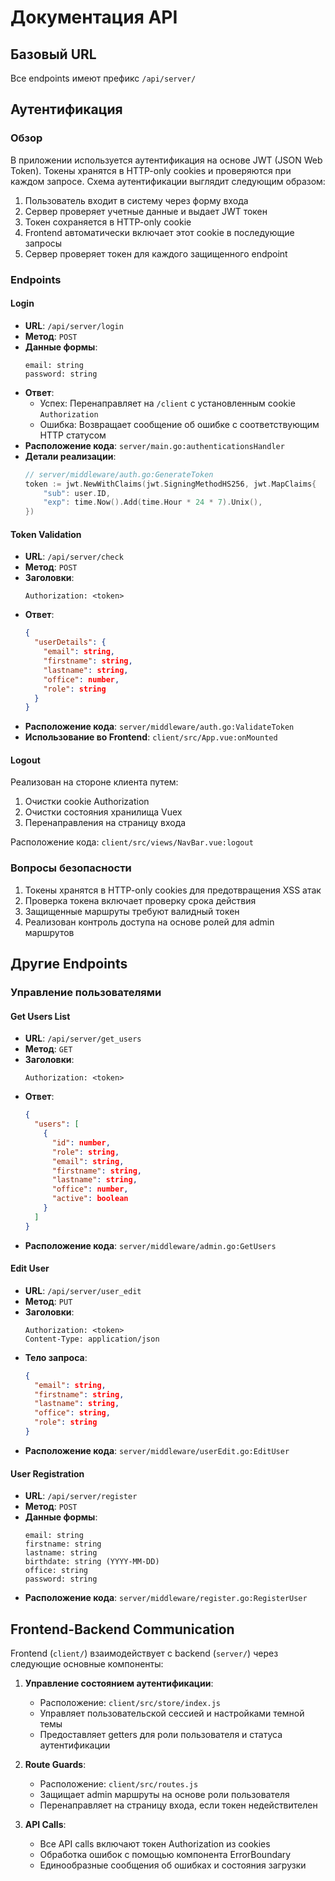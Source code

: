 # Документация API

## Базовый URL
Все endpoints имеют префикс `/api/server/`

## Аутентификация

### Обзор
В приложении используется аутентификация на основе JWT (JSON Web Token). Токены хранятся в HTTP-only cookies и проверяются при каждом запросе. Схема аутентификации выглядит следующим образом:

1. Пользователь входит в систему через форму входа
2. Сервер проверяет учетные данные и выдает JWT токен
3. Токен сохраняется в HTTP-only cookie
4. Frontend автоматически включает этот cookie в последующие запросы
5. Сервер проверяет токен для каждого защищенного endpoint

### Endpoints

#### Login
- **URL**: `/api/server/login`
- **Метод**: `POST`
- **Данные формы**:
  ```
  email: string
  password: string
  ```
- **Ответ**:
  - Успех: Перенаправляет на `/client` с установленным cookie `Authorization`
  - Ошибка: Возвращает сообщение об ошибке с соответствующим HTTP статусом
- **Расположение кода**: `server/main.go:authenticationsHandler`
- **Детали реализации**:
  ```go
  // server/middleware/auth.go:GenerateToken
  token := jwt.NewWithClaims(jwt.SigningMethodHS256, jwt.MapClaims{
      "sub": user.ID,
      "exp": time.Now().Add(time.Hour * 24 * 7).Unix(),
  })
  ```

#### Token Validation
- **URL**: `/api/server/check`
- **Метод**: `POST`
- **Заголовки**:
  ```
  Authorization: <token>
  ```
- **Ответ**:
  ```json
  {
    "userDetails": {
      "email": string,
      "firstname": string,
      "lastname": string,
      "office": number,
      "role": string
    }
  }
  ```
- **Расположение кода**: `server/middleware/auth.go:ValidateToken`
- **Использование во Frontend**: `client/src/App.vue:onMounted`

#### Logout
Реализован на стороне клиента путем:
1. Очистки cookie Authorization
2. Очистки состояния хранилища Vuex
3. Перенаправления на страницу входа

Расположение кода: `client/src/views/NavBar.vue:logout`

### Вопросы безопасности
1. Токены хранятся в HTTP-only cookies для предотвращения XSS атак
2. Проверка токена включает проверку срока действия
3. Защищенные маршруты требуют валидный токен
4. Реализован контроль доступа на основе ролей для admin маршрутов

## Другие Endpoints

### Управление пользователями

#### Get Users List
- **URL**: `/api/server/get_users`
- **Метод**: `GET`
- **Заголовки**: 
  ```
  Authorization: <token>
  ```
- **Ответ**:
  ```json
  {
    "users": [
      {
        "id": number,
        "role": string,
        "email": string,
        "firstname": string,
        "lastname": string,
        "office": number,
        "active": boolean
      }
    ]
  }
  ```
- **Расположение кода**: `server/middleware/admin.go:GetUsers`

#### Edit User
- **URL**: `/api/server/user_edit`
- **Метод**: `PUT`
- **Заголовки**:
  ```
  Authorization: <token>
  Content-Type: application/json
  ```
- **Тело запроса**:
  ```json
  {
    "email": string,
    "firstname": string,
    "lastname": string,
    "office": string,
    "role": string
  }
  ```
- **Расположение кода**: `server/middleware/userEdit.go:EditUser`

#### User Registration
- **URL**: `/api/server/register`
- **Метод**: `POST`
- **Данные формы**:
  ```
  email: string
  firstname: string
  lastname: string
  birthdate: string (YYYY-MM-DD)
  office: string
  password: string
  ```
- **Расположение кода**: `server/middleware/register.go:RegisterUser`

## Frontend-Backend Communication

Frontend (`client/`) взаимодействует с backend (`server/`) через следующие основные компоненты:

1. **Управление состоянием аутентификации**:
   - Расположение: `client/src/store/index.js`
   - Управляет пользовательской сессией и настройками темной темы
   - Предоставляет getters для роли пользователя и статуса аутентификации

2. **Route Guards**:
   - Расположение: `client/src/routes.js`
   - Защищает admin маршруты на основе роли пользователя
   - Перенаправляет на страницу входа, если токен недействителен

3. **API Calls**:
   - Все API calls включают токен Authorization из cookies
   - Обработка ошибок с помощью компонента ErrorBoundary
   - Единообразные сообщения об ошибках и состояния загрузки